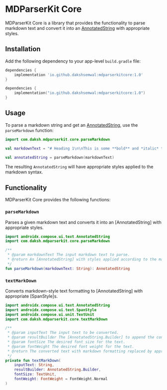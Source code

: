 # MDParserKit Core

MDParserKit Core is a library that provides the functionality to parse markdown text and convert it into an [AnnotatedString](https://developer.android.com/reference/kotlin/androidx/compose/ui/text/AnnotatedString) with appropriate styles.

## Installation

Add the following dependency to your app-level `build.gradle` file:

```groovy
dependencies {
    implementation 'io.github.dakshsemwal:mdparserkitcore:1.0'
}
```
```kotlin
dependencies {
    implementation("io.github.dakshsemwal:mdparserkitcore:1.0")
}
```

## Usage

To parse a markdown string and get an [AnnotatedString](https://developer.android.com/reference/kotlin/androidx/compose/ui/text/AnnotatedString), use the `parseMarkdown` function:

```kotlin
import com.daksh.mdparserkit.core.parseMarkdown

val markdownText = "# Heading 1\n\nThis is some **bold** and *italic* text in a paragraph."

val annotatedString = parseMarkdown(markdownText)
```

The resulting `AnnotatedString` will have appropriate styles applied to the markdown syntax.

## Functionality

MDParserKit Core provides the following functions:

### `parseMarkdown`

Parses a given markdown text and converts it into an [AnnotatedString] with appropriate styles.

```kotlin
import androidx.compose.ui.text.AnnotatedString
import com.daksh.mdparserkit.core.parseMarkdown

/**
 * @param markdownText The input markdown text to parse.
 * @return An [AnnotatedString] with styles applied according to the markdown syntax.
 */
fun parseMarkdown(markdownText: String): AnnotatedString
```

### `textMarkDown`

Converts markdown-style text formatting to [AnnotatedString] with appropriate [SpanStyle]s.

```kotlin
import androidx.compose.ui.text.AnnotatedString
import androidx.compose.ui.text.SpanStyle
import androidx.compose.ui.unit.TextUnit
import com.daksh.mdparserkit.core.textMarkDown

/**
 * @param inputText The input text to be converted.
 * @param resultBuilder The [AnnotatedString.Builder] to append the converted text to.
 * @param fontSize The desired font size for the text.
 * @param fontWeight The desired font weight for the text.
 * @return The converted text with markdown formatting replaced by appropriate [SpanStyle]s.
 */
private fun textMarkDown(
    inputText: String,
    resultBuilder: AnnotatedString.Builder,
    fontSize: TextUnit,
    fontWeight: FontWeight = FontWeight.Normal
)
```
